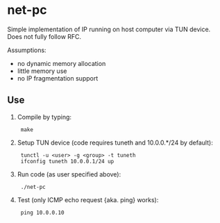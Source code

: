net-pc
======

Simple implementation of IP running on host computer via TUN device. Does not fully follow RFC.

Assumptions:
 * no dynamic memory allocation
 * little memory use
 * no IP fragmentation support

Use
---

1. Compile by typing:

        make

2. Setup TUN device (code requires tuneth and 10.0.0.*/24 by default):

        tunctl -u <user> -g <group> -t tuneth
        ifconfig tuneth 10.0.0.1/24 up

3. Run code (as user specified above):

        ./net-pc

4. Test (only ICMP echo request {aka. ping} works):

        ping 10.0.0.10